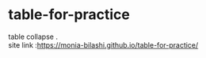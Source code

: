 # table-for-practice
table collapse . <br/>
site link :https://monia-bilashi.github.io/table-for-practice/
